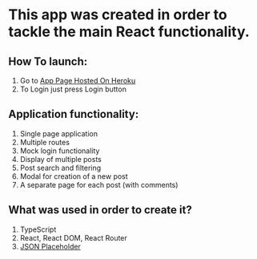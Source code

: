 # This app was created in order to tackle the main React functionality.

## How To launch:

1. Go to [App Page Hosted On Heroku](https://powerful-brushlands-55390.herokuapp.com/)
2. To Login just press Login button

## Application functionality:

1. Single page application
2. Multiple routes
3. Mock login functionality
4. Display of multiple posts
5. Post search and filtering
6. Modal for creation of a new post
7. A separate page for each post (with comments)

## What was used in order to create it?

1. TypeScript
2. React, React DOM, React Router
3. [JSON Placeholder](https://jsonplaceholder.typicode.com/)
